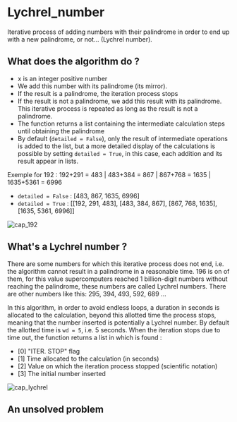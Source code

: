# Lychrel_number
Iterative process of adding numbers with their palindrome in order to end up with a new palindrome, or not... (Lychrel number).

## What does the algorithm do ?
- x is an integer positive number
- We add this number with its palindrome (its mirror).
- If the result is a palindrome, the iteration process stops
- If the result is not a palindrome, we add this result with its palindrome. This iterative process is repeated as long as the 
result is not a palindrome.
- The function returns a list containing the intermediate calculation steps until obtaining the palindrome
- By default (`detailed = False`), only the result of intermediate operations is added to the list, but a more detailed display of the 
calculations is possible by setting `detailed = True`, in this case, each addition and its result appear in lists.

Exemple for 192 : 192+291 = 483 | 483+384 = 867 | 867+768 = 1635 | 1635+5361 = 6996
- `detailed = False` : [483, 867, 1635, 6996]
- `detailed = True` : [[192, 291, 483], [483, 384, 867], [867, 768, 1635], [1635, 5361, 6996]]

![cap_192](https://user-images.githubusercontent.com/11463619/98821956-7da61a80-2430-11eb-96a6-a1c6d148444f.png)

## What's a Lychrel number ?
There are some numbers for which this iterative process does not end, i.e. the algorithm cannot result in a palindrome in a 
reasonable time. 196 is on of them, for this value supercomputers reached 1 billion-digit numbers without reaching the palindrome, 
these numbers are called Lychrel numbers. There are other numbers like this: 295, 394, 493, 592, 689 ...

In this algorithm, in order to avoid endless loops, a duration in seconds is allocated to the calculation, beyond this allotted 
time the process stops, meaning that the number inserted is potentially a Lychrel number. By default the allotted time is `wd = 5`, 
i.e. 5 seconds. 
When the iteration stops due to time out, the function returns a list in which is found :
- [0] "ITER. STOP" flag
- [1] Time allocated to the calculation (in seconds)
- [2] Value on which the iteration process stopped (scientific notation)
- [3] The initial number inserted

![cap_lychrel](https://user-images.githubusercontent.com/11463619/98821963-7f6fde00-2430-11eb-8e8d-bd5fe3b0c36a.png)

## An unsolved problem
